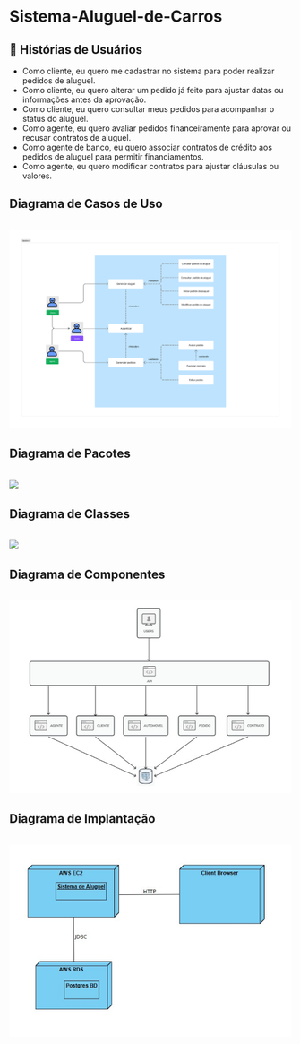 # Sistema-Aluguel-de-Carros

## 📜 Histórias de Usuários 
<ul>
  <li>Como cliente, eu quero me cadastrar no sistema para poder realizar pedidos de aluguel.</li>
  <li>Como cliente, eu quero alterar um pedido já feito para ajustar datas ou informações antes da aprovação.</li>
  <li>Como cliente, eu quero consultar meus pedidos para acompanhar o status do aluguel.</li>
  <li>Como agente, eu quero avaliar pedidos financeiramente para aprovar ou recusar contratos de aluguel.</li>
  <li>Como agente de banco, eu quero associar contratos de crédito aos pedidos de aluguel para permitir financiamentos.</li>
  <li>Como agente, eu quero modificar contratos para ajustar cláusulas ou valores.</li>
</ul>


## Diagrama de Casos de Uso
<br>
<img src="Artefatos/Diagrama Casos de Uso.jpg"></img>


## Diagrama de Pacotes
<br>
<img src="Artefatos/Diagrama de Pacotes.jpg"></img>


## Diagrama de Classes
<br>
<img src="https://github.com/RafaelFFranco/Sistema-Aluguel-de-Carros/blob/main/Artefatos/Class%20Diagram%20Template.jpg"></img>


## Diagrama de Componentes
<br>
<img src="Artefatos/Diagrama de Componentes.jpeg"></img>


## Diagrama de Implantação
<br>
<img src="Artefatos/Diagrama de Implantação.jpeg"></img>
